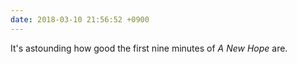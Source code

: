```yaml
---
date: 2018-03-10 21:56:52 +0900
---
```

It's astounding how good the first nine minutes of _A New Hope_ are.
